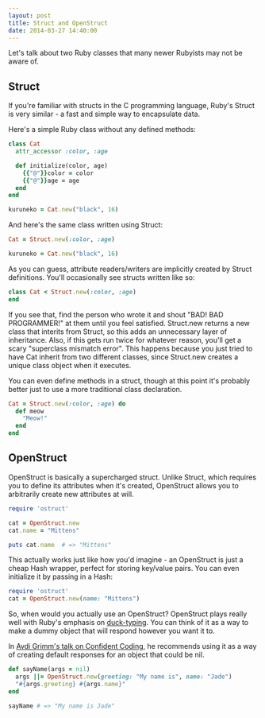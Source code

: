 ```yaml
---
layout: post
title: Struct and OpenStruct
date: 2014-03-27 14:40:00
---
```


Let's talk about two Ruby classes that many newer Rubyists may not be aware of.

## Struct

If you're familiar with structs in the C programming language, Ruby's Struct is very similar - a fast and simple way to encapsulate data.

Here's a simple Ruby class without any defined methods:

```ruby
class Cat
  attr_accessor :color, :age

  def initialize(color, age)
    {{"@"}}color = color
    {{"@"}}age = age
  end
end

kuruneko = Cat.new("black", 16)
```

And here's the same class written using Struct:

```ruby
Cat = Struct.new(:color, :age)

kuruneko = Cat.new("black", 16)
```

As you can guess, attribute readers/writers are implicitly created by Struct definitions. You'll occasionally see structs written like so:

```ruby
class Cat < Struct.new(:color, :age)
end
```

If you see that, find the person who wrote it and shout "BAD! BAD PROGRAMMER!" at them until you feel satisfied. Struct.new returns a new class that interits from Struct, so this adds an unnecessary layer of inheritance. Also, if this gets run twice for whatever reason, you'll get a scary "superclass mismatch error". This happens because you just tried to have Cat inherit from two different classes, since Struct.new creates a unique class object when it executes.

You can even define methods in a struct, though at this point it's probably better just to use a more traditional class declaration.

```ruby
Cat = Struct.new(:color, :age) do
  def meow
    "Meow!"
  end
end
```

## OpenStruct

OpenStruct is basically a supercharged struct. Unlike Struct, which requires you to define its attributes when it's created, OpenStruct allows you to arbitrarily create new attributes at will.

```ruby
require 'ostruct'

cat = OpenStruct.new
cat.name = "Mittens"

puts cat.name  # => "Mittens"
```

This actually works just like how you'd imagine - an OpenStruct is just a cheap Hash wrapper, perfect for storing key/value pairs. You can even initialize it by passing in a Hash:

```ruby
require 'ostruct'
cat = OpenStruct.new(name: "Mittens")
```

So, when would you actually use an OpenStruct? OpenStruct plays really well with Ruby's emphasis on [duck-typing](http://en.wikipedia.org/wiki/Duck_typing). You can think of it as a way to make a dummy object that will respond however you want it to.

In [Avdi Grimm's talk on Confident Coding](https://www.youtube.com/watch?v=T8J0j2xJFgQ), he recommends using it as a way of creating default responses for an object that could be nil.

```ruby
def sayName(args = nil)
  args ||= OpenStruct.new(greeting: "My name is", name: "Jade")
  "#{args.greeting} #{args.name}"
end

sayName # => "My name is Jade"
```

